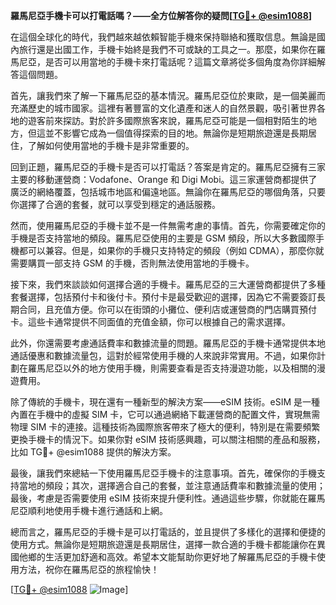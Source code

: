 **羅馬尼亞手機卡可以打電話嗎？——全方位解答你的疑問[[TG💪+ @esim1088](https://t.me/s/esim1088)]**

在這個全球化的時代，我們越來越依賴智能手機來保持聯絡和獲取信息。無論是國內旅行還是出國工作，手機卡始終是我們不可或缺的工具之一。那麼，如果你在羅馬尼亞，是否可以用當地的手機卡來打電話呢？這篇文章將從多個角度為你詳細解答這個問題。

首先，讓我們來了解一下羅馬尼亞的基本情況。羅馬尼亞位於東歐，是一個美麗而充滿歷史的城市國家。這裡有著豐富的文化遺產和迷人的自然景觀，吸引著世界各地的遊客前來探訪。對於許多國際旅客來說，羅馬尼亞可能是一個相對陌生的地方，但這並不影響它成為一個值得探索的目的地。無論你是短期旅遊還是長期居住，了解如何使用當地的手機卡是非常重要的。

回到正題，羅馬尼亞的手機卡是否可以打電話？答案是肯定的。羅馬尼亞擁有三家主要的移動運營商：Vodafone、Orange 和 Digi Mobi。這三家運營商都提供了廣泛的網絡覆蓋，包括城市地區和偏遠地區。無論你在羅馬尼亞的哪個角落，只要你選擇了合適的套餐，就可以享受到穩定的通話服務。

然而，使用羅馬尼亞的手機卡並不是一件無需考慮的事情。首先，你需要確定你的手機是否支持當地的頻段。羅馬尼亞使用的主要是 GSM 頻段，所以大多數國際手機都可以兼容。但是，如果你的手機只支持特定的頻段（例如 CDMA），那麼你就需要購買一部支持 GSM 的手機，否則無法使用當地的手機卡。

接下來，我們來談談如何選擇合適的手機卡。羅馬尼亞的三大運營商都提供了多種套餐選擇，包括預付卡和後付卡。預付卡是最受歡迎的選擇，因為它不需要簽訂長期合同，且充值方便。你可以在街頭的小攤位、便利店或運營商的門店購買預付卡。這些卡通常提供不同面值的充值金額，你可以根據自己的需求選擇。

此外，你還需要考慮通話費率和數據流量的問題。羅馬尼亞的手機卡通常提供本地通話優惠和數據流量包，這對於經常使用手機的人來說非常實用。不過，如果你計劃在羅馬尼亞以外的地方使用手機，則需要查看是否支持漫遊功能，以及相關的漫遊費用。

除了傳統的手機卡，現在還有一種新型的解決方案——eSIM 技術。eSIM 是一種內置在手機中的虛擬 SIM 卡，它可以通過網絡下載運營商的配置文件，實現無需物理 SIM 卡的連接。這種技術為國際旅客帶來了極大的便利，特別是在需要頻繁更換手機卡的情況下。如果你對 eSIM 技術感興趣，可以關注相關的產品和服務，比如 TG💪+ @esim1088 提供的解決方案。

最後，讓我們來總結一下使用羅馬尼亞手機卡的注意事項。首先，確保你的手機支持當地的頻段；其次，選擇適合自己的套餐，並注意通話費率和數據流量的使用；最後，考慮是否需要使用 eSIM 技術來提升便利性。通過這些步驟，你就能在羅馬尼亞順利地使用手機卡進行通話和上網。

總而言之，羅馬尼亞的手機卡是可以打電話的，並且提供了多樣化的選擇和便捷的使用方式。無論你是短期旅遊還是長期居住，選擇一款合適的手機卡都能讓你在異國他鄉的生活更加舒適和高效。希望本文能幫助你更好地了解羅馬尼亞的手機卡使用方法，祝你在羅馬尼亞的旅程愉快！

[[TG💪+ @esim1088](https://t.me/s/esim1088) ![Image](https://i.postimg.cc/4NQfJmqS/Snipaste-2025-05-13-00-14-12.png)]
